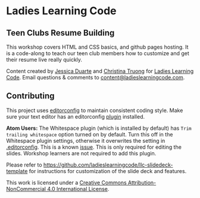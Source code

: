 # Ladies Learning Code
## Teen Clubs Resume Building

This workshop covers HTML and CSS basics, and github pages hosting. It is a code-along to teach our teen club members how to customize and get their resume live really quickly.

Content created by [Jessica Duarte](https://twitter.com/jessicaduarte) and [Christina Truong](https://twitter.com/christinatruong) for [Ladies Learning Code](http://ladieslearningcode.com). Email questions & comments to <content@ladieslearningcode.com>.


## Contributing

This project uses [editorconfig](http://editorconfig.org/) to maintain consistent coding style. Make sure your text editor has an editorconfig [plugin](http://editorconfig.org/#download) installed.

**Atom Users:** The Whitespace plugin (which is installed by default) has `Trim trailing whitespace` option turned on by default. Turn this off in the Whitespace plugin settings, otherwise it overwrites the setting in [.editorconfig](.editorconfig). This is a known [issue](https://github.com/sindresorhus/atom-editorconfig/issues/3). This is only required for editing the slides. Workshop learners are not required to add this plugin.

Please refer to https://github.com/ladieslearningcode/llc-slidedeck-template for instructions for customization of the slide deck and features.

This work is licensed under a <a rel="license" href="http://creativecommons.org/licenses/by-nc/4.0/">Creative Commons Attribution-NonCommercial 4.0 International License</a>.
